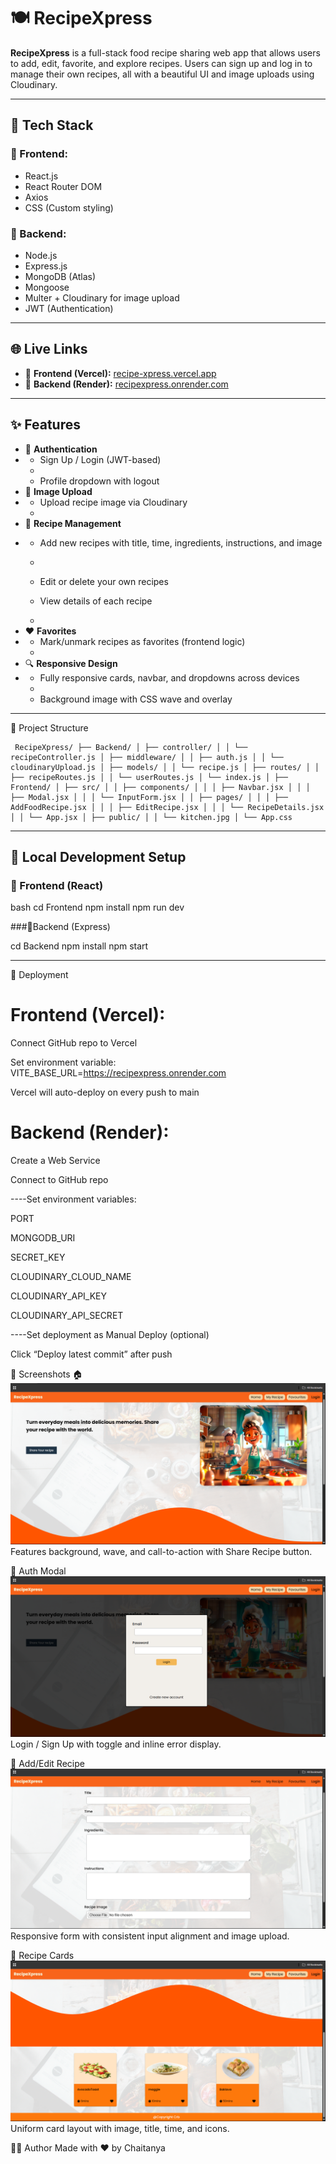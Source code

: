 # 🍽️ RecipeXpress

**RecipeXpress** is a full-stack food recipe sharing web app that allows users to add, edit, favorite, and explore recipes. Users can sign up and log in to manage their own recipes, all with a beautiful UI and image uploads using Cloudinary.

---

## 🔧 Tech Stack

### 🔹 Frontend:
- React.js
- React Router DOM
- Axios
- CSS (Custom styling)

### 🔹 Backend:
- Node.js
- Express.js
- MongoDB (Atlas)
- Mongoose
- Multer + Cloudinary for image upload
- JWT (Authentication)

---

## 🌐 Live Links

- 🔗 **Frontend (Vercel):** [recipe-xpress.vercel.app](https://recipe-xpress.vercel.app)
- 🔗 **Backend (Render):** [recipexpress.onrender.com](https://recipexpress.onrender.com)

---

## ✨ Features

- 🔐 **Authentication**
- 
  - Sign Up / Login (JWT-based)
  - 
  - Profile dropdown with logout
- 📸 **Image Upload**
- 
  - Upload recipe image via Cloudinary
  - 
- 📄 **Recipe Management**
- 
  - Add new recipes with title, time, ingredients, instructions, and image
  - 
  - Edit or delete your own recipes
 
  - View details of each recipe
  - 
- ❤️ **Favorites**
- 
  - Mark/unmark recipes as favorites (frontend logic)
  - 
- 🔍 **Responsive Design**
- 
  - Fully responsive cards, navbar, and dropdowns across devices
  - 
  - Background image with CSS wave and overlay

---

📁 Project Structure
<pre lang="text"><code> RecipeXpress/ ├── Backend/ │ ├── controller/ │ │ └── recipeController.js │ ├── middleware/ │ │ ├── auth.js │ │ └── cloudinaryUpload.js │ ├── models/ │ │ └── recipe.js │ ├── routes/ │ │ ├── recipeRoutes.js │ │ └── userRoutes.js │ └── index.js │ ├── Frontend/ │ ├── src/ │ │ ├── components/ │ │ │ ├── Navbar.jsx │ │ │ ├── Modal.jsx │ │ │ └── InputForm.jsx │ │ ├── pages/ │ │ │ ├── AddFoodRecipe.jsx │ │ │ ├── EditRecipe.jsx │ │ │ └── RecipeDetails.jsx │ │ └── App.jsx │ ├── public/ │ │ └── kitchen.jpg │ └── App.css </code></pre>

---

## 🧪 Local Development Setup

### 🔹 Frontend (React)

bash
cd Frontend
npm install
npm run dev

###🔹Backend (Express)

cd Backend
npm install
npm start

---
🚀 Deployment
# Frontend (Vercel):
Connect GitHub repo to Vercel

Set environment variable: VITE_BASE_URL=https://recipexpress.onrender.com

Vercel will auto-deploy on every push to main

# Backend (Render):

Create a Web Service

Connect to GitHub repo

----Set environment variables:

PORT

MONGODB_URI

SECRET_KEY

CLOUDINARY_CLOUD_NAME

CLOUDINARY_API_KEY

CLOUDINARY_API_SECRET

----Set deployment as Manual Deploy (optional)

Click “Deploy latest commit” after push

📸 Screenshots
🏠 ![Alt Text](https://github.com/chaitanyaB12/RecipeXpress/blob/781951b41248063c5d12fdb3fe41a7268aa2241a/ScreenShots/Home.png)
Features background, wave, and call-to-action with Share Recipe button.

🔐 Auth Modal
 ![Alt Text](https://github.com/chaitanyaB12/RecipeXpress/blob/781951b41248063c5d12fdb3fe41a7268aa2241a/ScreenShots/SignUp.png)
Login / Sign Up with toggle and inline error display.

🧾 Add/Edit Recipe
![Alt Text](https://github.com/chaitanyaB12/RecipeXpress/blob/781951b41248063c5d12fdb3fe41a7268aa2241a/ScreenShots/Add%20New%20and%20Edit%20page.png)
Responsive form with consistent input alignment and image upload.

📄 Recipe Cards
![Alt Text](https://github.com/chaitanyaB12/RecipeXpress/blob/781951b41248063c5d12fdb3fe41a7268aa2241a/ScreenShots/RecipeCards.png)
Uniform card layout with image, title, time, and icons.

🙋‍♂️ Author
Made with ❤️ by Chaitanya

